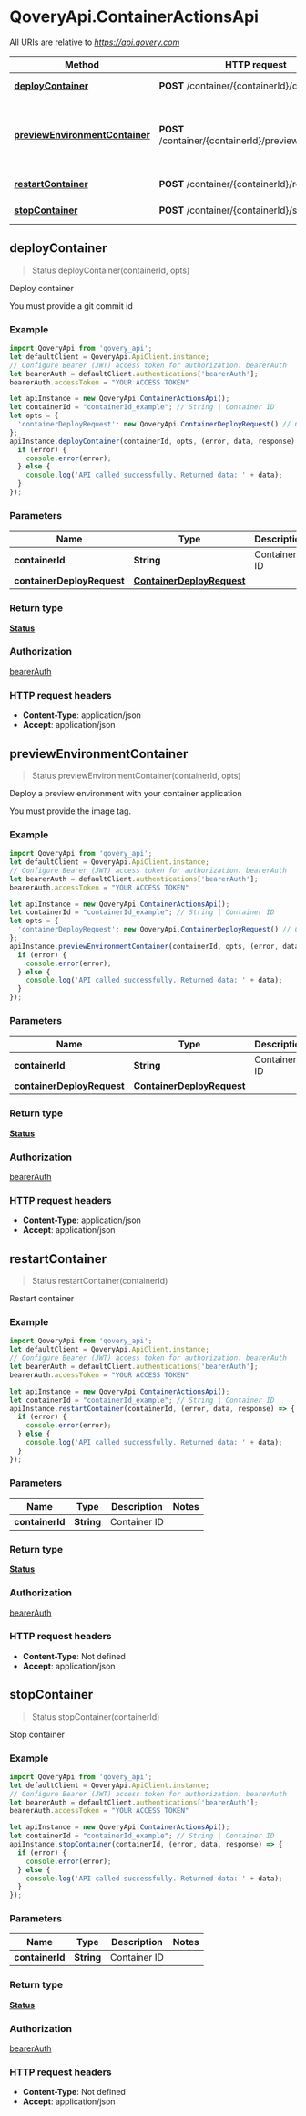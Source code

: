 # QoveryApi.ContainerActionsApi

All URIs are relative to *https://api.qovery.com*

Method | HTTP request | Description
------------- | ------------- | -------------
[**deployContainer**](ContainerActionsApi.md#deployContainer) | **POST** /container/{containerId}/deploy | Deploy container
[**previewEnvironmentContainer**](ContainerActionsApi.md#previewEnvironmentContainer) | **POST** /container/{containerId}/previewEnvironment | Deploy a preview environment with your container application
[**restartContainer**](ContainerActionsApi.md#restartContainer) | **POST** /container/{containerId}/restart | Restart container
[**stopContainer**](ContainerActionsApi.md#stopContainer) | **POST** /container/{containerId}/stop | Stop container



## deployContainer

> Status deployContainer(containerId, opts)

Deploy container

You must provide a git commit id

### Example

```javascript
import QoveryApi from 'qovery_api';
let defaultClient = QoveryApi.ApiClient.instance;
// Configure Bearer (JWT) access token for authorization: bearerAuth
let bearerAuth = defaultClient.authentications['bearerAuth'];
bearerAuth.accessToken = "YOUR ACCESS TOKEN"

let apiInstance = new QoveryApi.ContainerActionsApi();
let containerId = "containerId_example"; // String | Container ID
let opts = {
  'containerDeployRequest': new QoveryApi.ContainerDeployRequest() // ContainerDeployRequest | 
};
apiInstance.deployContainer(containerId, opts, (error, data, response) => {
  if (error) {
    console.error(error);
  } else {
    console.log('API called successfully. Returned data: ' + data);
  }
});
```

### Parameters


Name | Type | Description  | Notes
------------- | ------------- | ------------- | -------------
 **containerId** | **String**| Container ID | 
 **containerDeployRequest** | [**ContainerDeployRequest**](ContainerDeployRequest.md)|  | [optional] 

### Return type

[**Status**](Status.md)

### Authorization

[bearerAuth](../README.md#bearerAuth)

### HTTP request headers

- **Content-Type**: application/json
- **Accept**: application/json


## previewEnvironmentContainer

> Status previewEnvironmentContainer(containerId, opts)

Deploy a preview environment with your container application

You must provide the image tag.

### Example

```javascript
import QoveryApi from 'qovery_api';
let defaultClient = QoveryApi.ApiClient.instance;
// Configure Bearer (JWT) access token for authorization: bearerAuth
let bearerAuth = defaultClient.authentications['bearerAuth'];
bearerAuth.accessToken = "YOUR ACCESS TOKEN"

let apiInstance = new QoveryApi.ContainerActionsApi();
let containerId = "containerId_example"; // String | Container ID
let opts = {
  'containerDeployRequest': new QoveryApi.ContainerDeployRequest() // ContainerDeployRequest | 
};
apiInstance.previewEnvironmentContainer(containerId, opts, (error, data, response) => {
  if (error) {
    console.error(error);
  } else {
    console.log('API called successfully. Returned data: ' + data);
  }
});
```

### Parameters


Name | Type | Description  | Notes
------------- | ------------- | ------------- | -------------
 **containerId** | **String**| Container ID | 
 **containerDeployRequest** | [**ContainerDeployRequest**](ContainerDeployRequest.md)|  | [optional] 

### Return type

[**Status**](Status.md)

### Authorization

[bearerAuth](../README.md#bearerAuth)

### HTTP request headers

- **Content-Type**: application/json
- **Accept**: application/json


## restartContainer

> Status restartContainer(containerId)

Restart container

### Example

```javascript
import QoveryApi from 'qovery_api';
let defaultClient = QoveryApi.ApiClient.instance;
// Configure Bearer (JWT) access token for authorization: bearerAuth
let bearerAuth = defaultClient.authentications['bearerAuth'];
bearerAuth.accessToken = "YOUR ACCESS TOKEN"

let apiInstance = new QoveryApi.ContainerActionsApi();
let containerId = "containerId_example"; // String | Container ID
apiInstance.restartContainer(containerId, (error, data, response) => {
  if (error) {
    console.error(error);
  } else {
    console.log('API called successfully. Returned data: ' + data);
  }
});
```

### Parameters


Name | Type | Description  | Notes
------------- | ------------- | ------------- | -------------
 **containerId** | **String**| Container ID | 

### Return type

[**Status**](Status.md)

### Authorization

[bearerAuth](../README.md#bearerAuth)

### HTTP request headers

- **Content-Type**: Not defined
- **Accept**: application/json


## stopContainer

> Status stopContainer(containerId)

Stop container

### Example

```javascript
import QoveryApi from 'qovery_api';
let defaultClient = QoveryApi.ApiClient.instance;
// Configure Bearer (JWT) access token for authorization: bearerAuth
let bearerAuth = defaultClient.authentications['bearerAuth'];
bearerAuth.accessToken = "YOUR ACCESS TOKEN"

let apiInstance = new QoveryApi.ContainerActionsApi();
let containerId = "containerId_example"; // String | Container ID
apiInstance.stopContainer(containerId, (error, data, response) => {
  if (error) {
    console.error(error);
  } else {
    console.log('API called successfully. Returned data: ' + data);
  }
});
```

### Parameters


Name | Type | Description  | Notes
------------- | ------------- | ------------- | -------------
 **containerId** | **String**| Container ID | 

### Return type

[**Status**](Status.md)

### Authorization

[bearerAuth](../README.md#bearerAuth)

### HTTP request headers

- **Content-Type**: Not defined
- **Accept**: application/json

